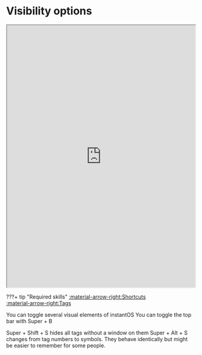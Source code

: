 # Visibility options

<div align="center">
    <iframe width="100%" height="700px" src="https://www.youtube.com/embed/5_PIWl_iI-s" frameborder="10" allow="accelerometer; autoplay; encrypted-media; gyroscope; picture-in-picture" allowfullscreen></iframe>
</div>

???+ tip "Required skills"
     [:material-arrow-right:Shortcuts](shortcuts.md)  
     [:material-arrow-right:Tags](tags.md)

You can toggle several visual elements of instantOS
You can toggle the top bar with Super + B

Super + Shift + S hides all tags without a window on them
Super + Alt + S changes from tag numbers to symbols. They behave identically
but might be easier to remember for some people.

